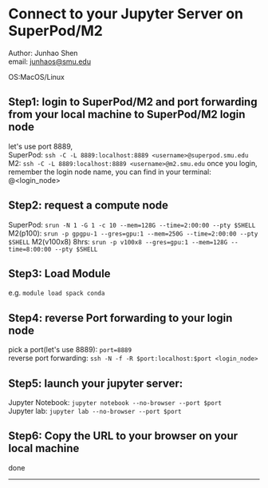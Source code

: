 # Connect to your Jupyter Server on SuperPod/M2
Author: Junhao Shen  
email: junhaos@smu.edu

OS:MacOS/Linux
## Step1: login to SuperPod/M2 and port forwarding from your local machine to SuperPod/M2 login node
let's use port 8889,  
SuperPod: `ssh -C -L 8889:localhost:8889 <username>@superpod.smu.edu`  
M2:
`ssh -C -L 8889:localhost:8889 <username>@m2.smu.edu`
once you login, remember the login node name, you can find in your terminal: <yourusername>@<login_node>

## Step2: request a compute node
SuperPod: `srun -N 1 -G 1 -c 10 --mem=128G --time=2:00:00 --pty $SHELL`
M2(p100):
`srun -p gpgpu-1 --gres=gpu:1 --mem=250G --time=2:00:00 --pty $SHELL`
M2(v100x8) 8hrs:
`srun -p v100x8 --gres=gpu:1 --mem=128G --time=8:00:00 --pty $SHELL`

## Step3: Load Module
e.g. `module load spack conda`

## Step4: reverse Port forwarding to your login node
pick a port(let's use 8889): `port=8889`  
reverse port forwarding: `ssh -N -f -R $port:localhost:$port <login_node>`

## Step5: launch your jupyter server:
Jupyter Notebook: `jupyter notebook --no-browser --port $port`  
Jupyter lab: `jupyter lab --no-browser --port $port`

## Step6: Copy the URL to your browser on your local machine  

done

---

